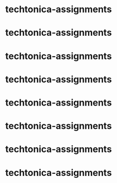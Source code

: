 # techtonica-assignments
# techtonica-assignments
# techtonica-assignments
# techtonica-assignments
# techtonica-assignments
# techtonica-assignments
# techtonica-assignments
# techtonica-assignments
